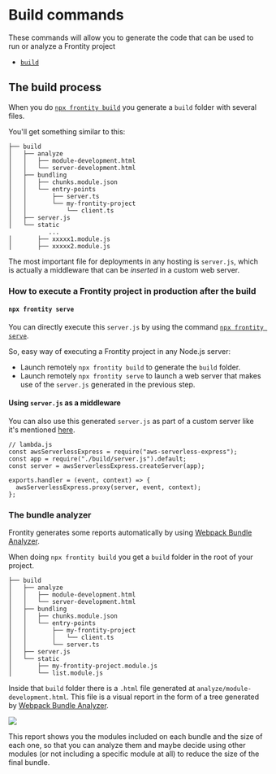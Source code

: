 # Build commands

These commands will allow you to generate the code that can be used to run or analyze a Frontity project

- [`build`](build.md)

## The build process

When you do [`npx frontity build`](build.md) you generate a `build` folder with several files.

You'll get something similar to this:

```text
├── build
│   ├── analyze
│   │   ├── module-development.html
│   │   └── server-development.html
│   ├── bundling
│   │   ├── chunks.module.json
│   │   └── entry-points
│   │       ├── server.ts
│   │       └── my-frontity-project
│   │           └── client.ts
│   ├── server.js
│   └── static
           ...
│       ├── xxxxx1.module.js
│       ├── xxxxx2.module.js
```

The most important file for deployments in any hosting is `server.js`, which is actually a middleware that can be _inserted_ in a custom web server.

### How to execute a Frontity project in production after the build

#### `npx frontity serve`

You can directly execute this `server.js` by using the command [`npx frontity serve`](../run-commands/serve.md).

So, easy way of executing a Frontity project in any Node.js server:

- Launch remotely `npx frontity build` to generate the `build` folder.
- Launch remotely `npx frontity serve` to launch a web server that makes use of the `server.js` generated in the previous step.

#### Using `server.js` as a middleware

You can also use this generated `server.js` as part of a custom server like it's mentioned [here](https://community.frontity.org/t/deploy-to-aws-lambda/814/8).

```text
// lambda.js
const awsServerlessExpress = require("aws-serverless-express");
const app = require("./build/server.js").default;
const server = awsServerlessExpress.createServer(app);

exports.handler = (event, context) => {
  awsServerlessExpress.proxy(server, event, context);
};
```

### The bundle analyzer

Frontity generates some reports automatically by using [Webpack Bundle Analyzer](https://github.com/webpack-contrib/webpack-bundle-analyzer).

When doing `npx frontity build` you get a `build` folder in the root of your project.

```text
├── build
│   ├── analyze
│   │   ├── module-development.html
│   │   └── server-development.html
│   ├── bundling
│   │   ├── chunks.module.json
│   │   └── entry-points
│   │       ├── my-frontity-project
│   │       │   └── client.ts
│   │       └── server.ts
│   ├── server.js
│   └── static
│       ├── my-frontity-project.module.js
│       └── list.module.js
```

Inside that `build` folder there is a `.html` file generated at `analyze/module-development.html`. This file is a visual report in the form of a tree generated by [Webpack Bundle Analyzer](https://github.com/webpack-contrib/webpack-bundle-analyzer).

![](https://frontity.org/wp-content/uploads/2021/04/bundle-analyzer.gif)

This report shows you the modules included on each bundle and the size of each one, so that you can analyze them and maybe decide using other modules \(or not including a specific module at all\) to reduce the size of the final bundle.

